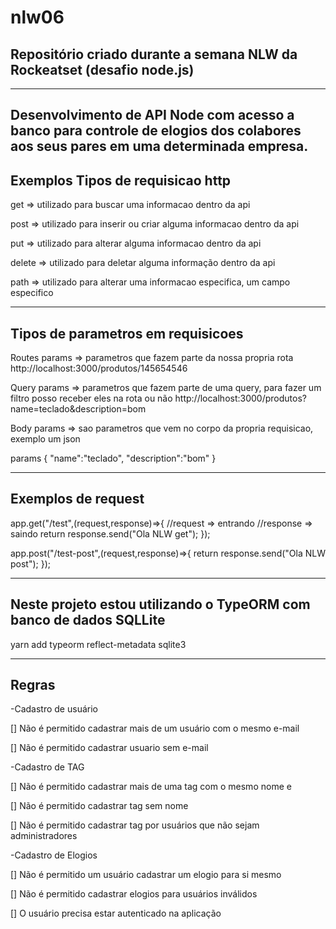 # nlw06
## Repositório criado durante a semana NLW da Rockeatset (desafio node.js)

-----------------------------------------------------------------------------------
Desenvolvimento de API Node com acesso a banco para controle de elogios dos colabores
aos seus pares em uma determinada empresa.
-----------------------------------------------------------------------------------

## Exemplos Tipos de requisicao http
 
  get => utilizado para buscar uma informacao dentro da api
 
  post => utilizado para inserir ou criar alguma informacao dentro da api
 
  put => utilizado para alterar alguma informacao dentro da api
 
  delete => utilizado para deletar alguma informação dentro da api
 
  path => utilizado para alterar uma informacao especifica, um campo especifico
 
-----------------------------------------------------------------------------------

 ## Tipos de parametros em requisicoes
 
 Routes params => parametros que fazem parte da nossa propria rota
 http://localhost:3000/produtos/145654546
 
 
 Query params => parametros que fazem parte de uma query, para fazer um filtro
 posso receber eles na rota ou não
 http://localhost:3000/produtos?name=teclado&description=bom
  
 Body params => sao parametros que vem no corpo da propria requisicao, exemplo um json
 
 params
 {
   "name":"teclado",
   "description":"bom"
 }

-----------------------------------------------------------------------------------

## Exemplos de request
app.get("/test",(request,response)=>{
    //request => entrando
    //response => saindo
    return response.send("Ola NLW get");
    });

app.post("/test-post",(request,response)=>{
    return response.send("Ola NLW post");
});

-----------------------------------------------------------------------------------

## Neste projeto estou utilizando o TypeORM com banco de dados SQLLite
yarn add typeorm reflect-metadata sqlite3

-----------------------------------------------------------------------------------

## Regras
-Cadastro de usuário

 [] Não é permitido cadastrar mais de um usuário com o mesmo e-mail
 
 [] Não é permitido cadastrar usuario sem e-mail

-Cadastro de TAG

 [] Não é permitido cadastrar mais de uma tag com o mesmo nome e

 [] Não é permitido cadastrar tag sem nome

 [] Não é permitido cadastrar tag por usuários que não sejam administradores

 -Cadastro de Elogios

 [] Não é permitido um usuário cadastrar um elogio para si mesmo

 [] Não é permitido cadastrar elogios para usuários inválidos

 [] O usuário precisa estar autenticado na aplicação



 
